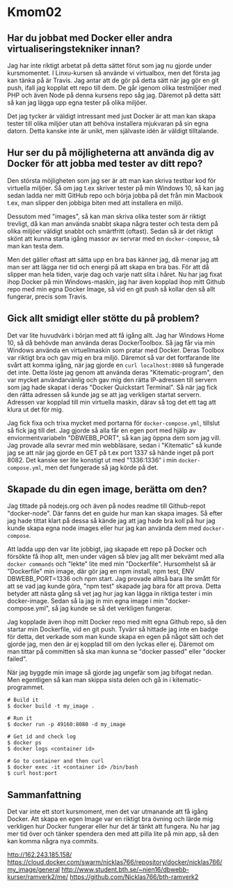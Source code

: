 # Kmom02


## Har du jobbat med Docker eller andra virtualiseringstekniker innan?

Jag har inte riktigt arbetat på detta sättet förut som jag nu gjorde under kursmomentet.
I Linxu-kursen så använde vi virtualbox, men det första jag kan tänka på är Travis.
Jag antar att de gör på detta sätt när jag gör en git push, ifall jag kopplat ett repo till dem.
De går igenom olika testmiljöer med PHP och även Node på denna kursens repo såg jag.
Däremot på detta sätt så kan jag lägga upp egna tester på olika miljöer.

Det jag tycker är väldigt intressant med just Docker är att man kan skapa tester till
olika miljöer utan att behöva installera mjukvaran på sin egna datorn. Detta kanske inte
är unikt, men självaste idén är väldigt tilltalande.


## Hur ser du på möjligheterna att använda dig av Docker för att jobba med tester av ditt repo?

Den största möjligheten som jag ser är att man kan skriva testbar kod för virtuella miljöer.
Så om jag t.ex skriver tester på min Windows 10, så kan jag sedan ladda ner mitt GitHub repo och
börja jobba på det från min Macbook t.ex, man slipper den jobbiga biten med att installera en miljö.

Dessutom med "images", så kan man skriva olika tester som är riktigt trevligt, då kan man använda
snabbt skapa några tester och testa dem på olika miljöer väldigt snabbt och smärtfritt (oftast).
Sedan så är det riktigt skönt att kunna starta igång massor av servrar med en `docker-compose`,
så man kan testa dem.

Men det gäller oftast att sätta upp en bra bas känner jag, då menar jag att man ser att lägga ner
tid och energi på att skapa en bra bas. För att då slipper man hela tiden, varje dag och varje natt slita i håret.
Nu har jag fixat ihop Docker på min Windows-maskin, jag har även kopplad ihop mitt Github repo med min egna
Docker Image, så vid en git push så kollar den så allt fungerar, precis som Travis.

## Gick allt smidigt eller stötte du på problem?

Det var lite huvudvärk i början med att få igång allt. Jag har Windows Home 10,
så då behövde man använda deras DockerToolbox. Så jag får via min Windows använda en virtuellmaskin
som pratar med Docker. Deras Toolbox var riktigt bra och gav mig en bra miljö. Däremot så
var det fortfarande lite svårt att komma igång, när jag gjorde en `curl localhost:8080` så
fungerade det inte. Detta löste jag genom att använda deras "Kitematic-program", den var mycket användarvänlig och
gav mig den rätta IP-adressen till servern som jag hade skapat i deras "Docker Quickstart Terminal". Så när jag
fick den rätta adressen så kunde jag se att jag verkligen startat servern. Adressen var kopplad till min virtuella maskin,
därav så tog det ett tag att klura ut det för mig.

Jag fick fixa och trixa mycket med portarna för `docker-compose.yml`, tillslut så fick jag till det. Jag gjorde så
alla får en egen port med hjälp av enviormentvariabeln "DBWEBB_PORT", så kan jag öppna dem som jag vill. Jag provade alla sevrar med min webbläsare,
sedan i "Kitematic" så kunde jag se att när jag gjorde en GET på t.ex port 1337 så hände inget på port 8082. Det kanske
ser lite konstigt ut med "1336:1336" i min `docker-compose.yml`, men det fungerade så jag körde på det.

## Skapade du din egen image, berätta om den?

Jag tittade på nodejs.org och även på nodes readme till Github-repot "docker-node".
Där fanns det en guide hur man kan skapa images. Så efter jag hade tittat klart på dessa så kände jag att jag hade
bra koll på hur jag kunde skapa egna node images eller hur jag kan använda dem med `docker-compose`.

Att ladda upp den var lite jobbigt, jag skapade ett repo på Docker och försökte få ihop allt, men
under vägen så blev jag allt mer bekvämt med alla `docker commands` och "lekte" lite med min "Dockerfile".
Hursomhelst så är "Dockerfile" min image,  där gör jag en npm install, npm test, ENV DBWEBB_PORT=1336 och
npm start. Jag provade alltså bara lite smått för att se vad jag kunde göra, "npm test" skapade
jag bara för att prova. Detta betyder att nästa gång så vet jag hur jag kan lägga in riktiga tester
i min docker-image. Sedan så la jag in min egna image i min "docker-compose.yml", så jag kunde se så det verkligen fungerar.

Jag kopplade även ihop mitt Docker repo med mitt egna Github repo, så den startar min Dockerfile, vid
en git push. Tyvärr så hittade jag inte en badge för detta, det verkade som man kunde skapa en egen på något
sätt och det gjorde jag, men den är ej kopplad till om den lyckas eller ej. Däremot om man tittar på committen så ska man kunna se "docker passed" eller "docker failed".

När jag byggde min image så gjorde jag ungefär som jag bifogat nedan. Men egentligen så kan man skippa sista delen
och gå in i kitematic-programmet.

```
# Build it
$ docker build -t my_image .

# Run it
$ docker run -p 49160:8080 -d my_image

# Get id and check log
$ docker ps
$ docker logs <container id>

# Go to container and then curl
$ docker exec -it <container id> /bin/bash
$ curl host:port
```

## Sammanfattning

Det var inte ett stort kursmoment, men det var utmanande att få igång Docker. Att
skapa en egen Image var en riktigt bra övning och lärde mig verkligen hur Docker fungerar
eller hur det är tänkt att fungera. Nu har jag mer tid över och tänker spendera den med att
pilla lite på min app, så den kan komma några nya commits.

http://162.243.185.158/
https://cloud.docker.com/swarm/nicklas766/repository/docker/nicklas766/my_image/general
http://www.student.bth.se/~nien16/dbwebb-kurser/ramverk2/me/
https://github.com/Nicklas766/bth-ramverk2
